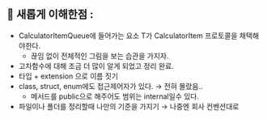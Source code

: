 ## 📖 새롭게 이해한점 :

- CalculatorItemQueue에 들어가는 요소 T가 CalculatorItem 프로토콜을 채택해야한다.
    - 끊임 없이 전체적인 그림을 보는 습관을 가지자.
- 고차함수에 대해 조금 더 많이 알게 되었고 정리 완료.
- 타입 + extension 으로 이름 짓기
- class, struct, enum에도 접근제어자가 있다. → 전혀 몰랐음..
    - 메서드를 public으로 해주어도 범위는 internal일수 있다.
- 파일이나 폴더를 정리할때 나만의 기준을 가지기 → 나중엔 회사 컨벤션대로
